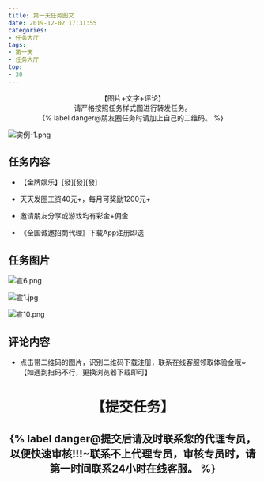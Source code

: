 ```yaml
---
title: 第一天任务图文
date: 2019-12-02 17:31:55
categories:
- 任务大厅
tags: 
- 第一天
- 任务大厅
top:
- 30
---
```


 <center>【图片+文字+评论】</center>

 <center>请严格按照任务样式图进行转发任务。</center>


 <center>{% label danger@朋友圈任务时请加上自己的二维码。 %}</center>


![实例-1.png](https://i.loli.net/2019/12/02/m1UYsnCVw5QfiWM.png "任务样式图")


## 任务内容


* 【金牌娱乐】[發][發][發]


* 天天发圈工资40元+，每月可奖励1200元+


* 邀请朋友分享或游戏均有彩金+佣金


* 《全国诚邀招商代理》下载App注册即送


## 任务图片


![宣6.png](https://i.loli.net/2019/12/02/Za13W2UH64DBCtT.png)


![宣1.jpg](https://i.loli.net/2019/12/02/Ae5sybDGC63RoFx.jpg)


![宣10.png](https://i.loli.net/2019/12/02/Ln7kJOGWHjd1aMB.png)


## 评论内容

* 点击带二维码的图片，识别二维码下载注册，联系在线客服领取体验金哦~【如遇到扫码不行，更换浏览器下载即可】



# <center>【提交任务】</center>


 ## <center>{% label danger@提交后请及时联系您的代理专员，以便快速审核!!!~联系不上代理专员，审核专员时，请第一时间联系24小时在线客服。 %}</center>

